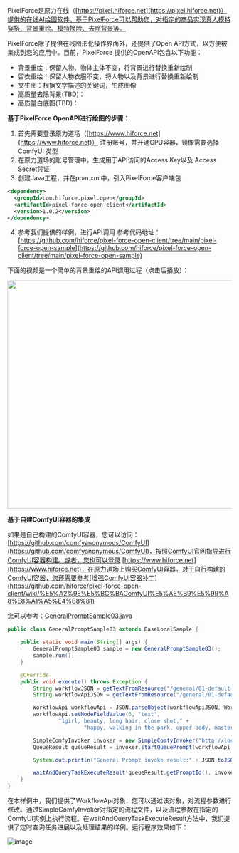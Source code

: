 PixelForce是原力在线（[https://pixel.hiforce.net](https://pixel.hiforce.net)）提供的在线AI绘图软件。基于PixelForce可以帮助您，对指定的商品实现真人模特穿搭、背景重绘、模特换脸、去除背景等。

PixelForce除了提供在线图形化操作界面外，还提供了Open API方式，以方便被集成到您的应用中。目前，PixelForce 提供的OpenAPI包含以下功能：
* 背景重绘：保留人物、物体主体不变，将背景进行替换重新绘制
* 留衣重绘：保留人物衣服不变，将人物以及背景进行替换重新绘制
* 文生图：根据文字描述的关键词，生成图像
* 高质量去除背景(TBD)：
* 高质量白底图(TBD)：

**基于PixelForce OpenAPI进行绘图的步骤：**
1. 首先需要登录原力道场（[https://www.hiforce.net](https://www.hiforce.net)） 注册账号，并开通GPU容器，镜像需要选择 ComfyUI 类型
2. 在原力道场的账号管理中，生成用于API访问的Access Key以及 Access Secret凭证
3. 创建Java工程，并在pom.xml中，引入PixelForce客户端包
```xml
<dependency>
  <groupId>com.hiforce.pixel.open</groupId>
  <artifactId>pixel-force-open-client</artifactId>
  <version>1.0.2</version>
</dependency>
```

4. 参考我们提供的样例，进行API调用
   参考代码地址：[https://github.com/hiforce/pixel-force-open-client/tree/main/pixel-force-open-sample](https://github.com/hiforce/pixel-force-open-client/tree/main/pixel-force-open-sample)

下面的视频是一个简单的背景重绘的API调用过程（点击后播放）：

<a href="https://youtu.be/5bj3YOE-9vE?si=s0Tf00iBqSAy7PsH" target="blank" title="用API进行背景重绘">
  <img width="512" src="https://github.com/hiforce/pixel-force-open-client/assets/11450506/8df89473-93b0-47f4-95c4-56f7ac75eaf7"/>
</a>


**基于自建ComfyUI容器的集成**

如果是自己构建的ComfyUI容器，您可以访问：[https://github.com/comfyanonymous/ComfyUI](https://github.com/comfyanonymous/ComfyUI)，按照ComfyUI官网指导进行ComfyUI容器构建。或者，您也可以登录 [https://www.hiforce.net](https://www.hiforce.net)，在原力道场上购买ComfyUI容器。对于自行构建的ComfyUI容器，您还需要参考[增强ComfyUI容器补丁](https://github.com/hiforce/pixel-force-open-client/wiki/%E5%A2%9E%E5%BC%BAComfyUI%E5%AE%B9%E5%99%A8%E8%A1%A5%E4%B8%81)

您可以参考：[GeneralPromptSample03.java](https://github.com/hiforce/pixel-force-open-client/blob/main/pixel-force-open-sample/src/main/java/hiforce/pixel/open/sample/general/GeneralPromptSample03.java)

```java
public class GeneralPromptSample03 extends BaseLocalSample {

    public static void main(String[] args) {
        GeneralPromptSample03 sample = new GeneralPromptSample03();
        sample.run();
    }

    @Override
    public void execute() throws Exception {
        String workflowJSON = getTextFromResource("/general/01-default-workflow.json");
        String workflowApiJSON = getTextFromResource("/general/01-default-workflow-api.json");

        WorkflowApi workflowApi = JSON.parseObject(workflowApiJSON, WorkflowApi.class);
        workflowApi.setNodeFieldValue(6, "text",
                "1girl, beauty, long hair, close shot," +
                        "happy, walking in the park, upper body, masterpiece,absurdres,intricate,high detail");

        SimpleComfyInvoker invoker = new SimpleComfyInvoker("http://localhost:8100");
        QueueResult queueResult = invoker.startQueuePrompt(workflowApi, workflowJSON);

        System.out.println("General Prompt invoke result:" + JSON.toJSONString(queueResult));

        waitAndQueryTaskExecuteResult(queueResult.getPromptId(), invoker);
    }
}
```
在本样例中，我们提供了WorkflowApi对象，您可以通过该对象，对流程参数进行修改。通过SimpleComfyInvoker对指定的流程文件，以及流程参数在指定的ComfyUI实例上执行流程。在waitAndQueryTaskExecuteResult方法中，我们提供了定时查询任务进展以及处理结果的样例。运行程序效果如下：

![image](https://github.com/hiforce/pixel-force-open-client/assets/11450506/a9507006-f820-4e3a-b86d-36e7e8266348)
